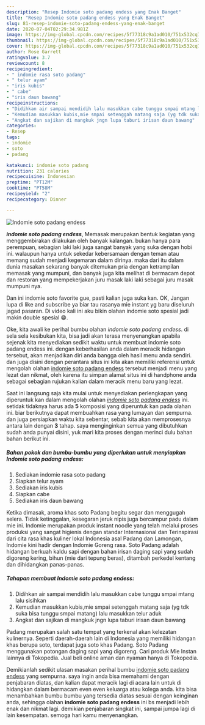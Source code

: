 ```yaml
---
description: "Resep Indomie soto padang endess yang Enak Banget"
title: "Resep Indomie soto padang endess yang Enak Banget"
slug: 81-resep-indomie-soto-padang-endess-yang-enak-banget
date: 2020-07-04T02:29:34.981Z
image: https://img-global.cpcdn.com/recipes/5f77318c9a1ad010/751x532cq70/indomie-soto-padang-endess-foto-resep-utama.jpg
thumbnail: https://img-global.cpcdn.com/recipes/5f77318c9a1ad010/751x532cq70/indomie-soto-padang-endess-foto-resep-utama.jpg
cover: https://img-global.cpcdn.com/recipes/5f77318c9a1ad010/751x532cq70/indomie-soto-padang-endess-foto-resep-utama.jpg
author: Rose Garrett
ratingvalue: 3.7
reviewcount: 8
recipeingredient:
- " indomie rasa soto padang"
- " telur ayam"
- "iris kubis"
- " cabe"
- "iris daun bawang"
recipeinstructions:
- "Didihkan air sampai mendidih lalu masukkan cabe tunggu smpai mtang lalu sisihkan"
- "Kemudian masukkan kubis,mie smpai setenggah matang saja (yg tdk suka bisa tunggu smpai matang) lalu masukkan telur aduk"
- "Angkat dan sajikan di mangkuk jngn lupa taburi irisan daun bawang"
categories:
- Resep
tags:
- indomie
- soto
- padang

katakunci: indomie soto padang 
nutrition: 231 calories
recipecuisine: Indonesian
preptime: "PT12M"
cooktime: "PT58M"
recipeyield: "2"
recipecategory: Dinner

---
```



![Indomie soto padang endess](https://img-global.cpcdn.com/recipes/5f77318c9a1ad010/751x532cq70/indomie-soto-padang-endess-foto-resep-utama.jpg)

<b><i>indomie soto padang endess</i></b>, Memasak merupakan bentuk kegiatan yang menggembirakan dilakukan oleh banyak kalangan. bukan hanya para perempuan, sebagian laki laki juga sangat banyak yang suka dengan hobi ini. walaupun hanya untuk sekedar kebersamaan dengan teman atau memang sudah menjadi kegemaran dalam dirinya. maka dari itu dalam dunia masakan sekarang banyak ditemukan pria dengan ketrampilan memasak yang mumpuni, dan banyak juga kita melihat di bermacam depot dan restoran yang mempekerjakan juru masak laki laki sebagai juru masak mumpuni nya.

Dan ini indomie soto favorite gue, pasti kalian juga suka kan. OK, Jangan lupa di like and subscribe ya biar tau rasanya mie instant yg baru diseluruh jagad pasaran. Di video kali ini aku bikin olahan indomie soto spesial jadi makin double spesial 😁.

Oke, kita awali ke perihal bumbu olahan <i>indomie soto padang endess</i>. di sela sela kesibukan kita, bisa jadi akan terasa menyenangkan apabila sejenak kita menyediakan sedikit waktu untuk membuat indomie soto padang endess ini. dengan keberhasilan anda dalam meracik hidangan tersebut, akan menjadikan diri anda bangga oleh hasil menu anda sendiri. dan juga disini dengan perantara situs ini kita akan memiliki referensi untuk mengolah olahan <u>indomie soto padang endess</u> tersebut menjadi menu yang lezat dan nikmat, oleh karena itu simpan alamat situs ini di handphone anda sebagai sebagian rujukan kalian dalam meracik menu baru yang lezat.


Saat ini langsung saja kita mulai untuk menyediakan perlengkapan yang diperuntuk kan dalam mengolah olahan <u><i>indomie soto padang endess</i></u> ini. setidak tidaknya harus ada <b>5</b> komposisi yang diperuntuk kan pada olahan ini. biar berikutnya dapat membuahkan rasa yang lumayan dan sempurna. dan juga persiapkan waktu kita sebentar, sebab kita akan memprosesnya antara lain dengan <b>3</b> tahap. saya menginginkan semua yang dibutuhkan sudah anda punyai disini, yuk mari kita proses dengan merinci dulu bahan bahan berikut ini.

<!--inarticleads1-->

##### Bahan pokok dan bumbu-bumbu yang diperlukan untuk menyiapkan Indomie soto padang endess:

1. Sediakan  indomie rasa soto padang
1. Siapkan  telur ayam
1. Sediakan iris kubis
1. Siapkan  cabe
1. Sediakan iris daun bawang


Ketika dimasak, aroma khas soto Padang begitu segar dan menggugah selera. Tidak ketinggalan, kesegaran jeruk nipis juga bercampur padu dalam mie ini. Indomie merupakan produk instant noodle yang telah melalui proses produksi yang sangat higienis dengan standar Internasional dan Terinspirasi dari cita rasa khas kuliner lokal Indonesia asal Padang dan Lamongan, Indomie kini hadir dengan Indomie Goreng rasa. Soto Padang adalah hidangan berkuah kaldu sapi dengan bahan irisan daging sapi yang sudah digoreng kering, bihun (mie dari tepung beras), ditambah perkedel kentang dan dihidangkan panas-panas. 

<!--inarticleads2-->

##### Tahapan membuat Indomie soto padang endess:

1. Didihkan air sampai mendidih lalu masukkan cabe tunggu smpai mtang lalu sisihkan
1. Kemudian masukkan kubis,mie smpai setenggah matang saja (yg tdk suka bisa tunggu smpai matang) lalu masukkan telur aduk
1. Angkat dan sajikan di mangkuk jngn lupa taburi irisan daun bawang


Padang merupakan salah satu tempat yang terkenal akan kelezatan kulinernya. Seperti daerah-daerah lain di Indonesia yang memiliki hidangan khas berupa soto, terdapat juga soto khas Padang. Soto Padang menggunakan potongan daging sapi yang digoreng. Cari produk Mie Instan lainnya di Tokopedia. Jual beli online aman dan nyaman hanya di Tokopedia. 

Demikianlah sedikit ulasan masakan perihal bumbu <u>indomie soto padang endess</u> yang sempurna. saya ingin anda bisa memahami dengan penjabaran diatas, dan kalian dapat meracik lagi di acara lain untuk di hidangkan dalam bermacam even even keluarga atau kolega anda. kita bisa menambahkan bumbu bumbu yang tersedia diatas sesuai dengan keinginan anda, sehingga olahan <b>indomie soto padang endess</b> ini bs menjadi lebih enak dan nikmat lagi. demikian penjabaran singkat ini, sampai jumpa lagi di lain kesempatan. semoga hari kamu menyenangkan.
